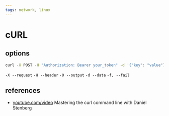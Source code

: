 ```yaml
---
tags: network, linux
---
```


# cURL

## options

```sh
curl -X POST -H "Authorization: Bearer your_token" -d '{"key": "value"}' https://api.example.com/resource
```

`-X --request`
`-H --header`
`-0 --output`
`-d --data`
`-f, --fail`

## references

- [youtube.com/video](https://www.youtube.com/watch?v=V5vZWHP-RqU) Mastering the curl command line with Daniel Stenberg

